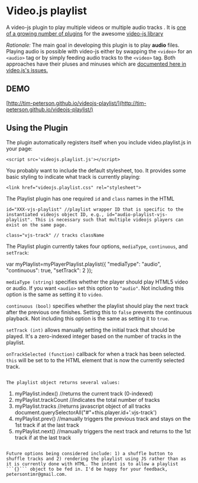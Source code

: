 Video.js playlist
===================
A video-js plugin to play multiple videos or multiple audio tracks . It is [one of a growing number of plugins](https://github.com/videojs/video.js/wiki/Plugins) for the awesome [video-js library](https://github.com/videojs/video.js)

*Rationale:* The main goal in developing this plugin is to play **audio** files. Playing audio is possible with video-js either by swapping the ```<video>``` for an ```<audio>``` tag or by simply feeding audio tracks to the ```<video>``` tag. Both approaches have their pluses and minuses which are [documented here in video.js's issues.](https://github.com/videojs/video.js/issues/537?source=cc)

DEMO
----------------
[http://tim-peterson.github.io/videojs-playlist/](http://tim-peterson.github.io/videojs-playlist/)


Using the Plugin
----------------
The plugin automatically registers itself when you include video.playlist.js in your page:

    <script src='videojs.playlist.js'></script>

You probably want to include the default stylesheet, too. It provides some basic styling to indicate what track is currently playing:

    <link href="videojs.playlist.css" rel="stylesheet">

The Playlist plugin has one required ```id``` and ```class``` names in the HTML

    id="XXX-vjs-playlist" //playlist wrapper ID that is specific to the instantiated videojs object ID, e.g., id="audio-playlist-vjs-playlist". This is necessary such that multiple videojs players can exist on the same page.

    class="vjs-track" // tracks className 

The Playlist plugin currently takes four options, ```mediaType```, ```continuous```, and ```setTrack```:

var myPlaylist=myPlayerPlaylist.playlist({
      "mediaType": "audio",	
      "continuous": true,
      "setTrack": 2
    });

```mediaType (string)```  specifies whether the player should play HTML5 video or audio. If you want ```<audio>``` set this option to ```"audio"```. Not including this option is the same as setting it to ```video```.

```continuous (bool)```  specifies whether the playlist should play the next track after the previous one finishes. Setting this to ```false``` prevents the continuous playback. Not including this option is the same as setting it to ```true```.

```setTrack (int)```  allows manually setting the initial track that should be played. It's a zero-indexed integer based on the number of tracks in the playlist.

```onTrackSelected (function)```  callback for when a track has been selected. ```this``` will be set to to the HTML element that is now the currently selected track.
```

The playlist object returns several values:

````
1. myPlaylist.index() //returns the current track (0-indexed)
2. myPlaylist.trackCount //indicates the total number of tracks 
3. myPlaylist.tracks //returns javascript object of all tracks document.querySelectorAll("#"+this.player.id+'.vjs-track')
4. myPlaylist.prev() //manually triggers the previous track and stays on the 1st track if at the last track
5. myPlaylist.next() //manually triggers the next track and returns to the 1st track if at the last track
````

Future options being considered include: 1) a shuffle button to shuffle tracks and 2) rendering the playlist using JS rather than as it is currently done with HTML. The intent is to allow a playlist ```{}``` object to be fed in. I'd be happy for your feedback, petersontimr@gmail.com.


